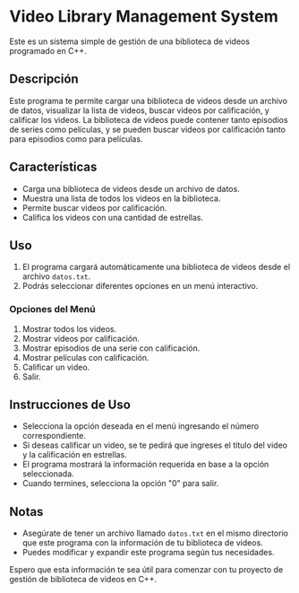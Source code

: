# Video Library Management System

Este es un sistema simple de gestión de una biblioteca de videos programado en C++.

## Descripción

Este programa te permite cargar una biblioteca de videos desde un archivo de datos, visualizar la lista de videos, buscar videos por calificación, y calificar los videos. La biblioteca de videos puede contener tanto episodios de series como películas, y se pueden buscar videos por calificación tanto para episodios como para películas. 

## Características

- Carga una biblioteca de videos desde un archivo de datos.
- Muestra una lista de todos los videos en la biblioteca.
- Permite buscar videos por calificación.
- Califica los videos con una cantidad de estrellas.

## Uso

1. El programa cargará automáticamente una biblioteca de videos desde el archivo `datos.txt`.
2. Podrás seleccionar diferentes opciones en un menú interactivo.

### Opciones del Menú

1. Mostrar todos los videos.
2. Mostrar videos por calificación.
3. Mostrar episodios de una serie con calificación.
4. Mostrar películas con calificación.
5. Calificar un video.
0. Salir.

## Instrucciones de Uso

- Selecciona la opción deseada en el menú ingresando el número correspondiente.
- Si deseas calificar un video, se te pedirá que ingreses el título del video y la calificación en estrellas.
- El programa mostrará la información requerida en base a la opción seleccionada.
- Cuando termines, selecciona la opción "0" para salir.


## Notas

- Asegúrate de tener un archivo llamado `datos.txt` en el mismo directorio que este programa con la información de tu biblioteca de videos.
- Puedes modificar y expandir este programa según tus necesidades.

Espero que esta información te sea útil para comenzar con tu proyecto de gestión de biblioteca de videos en C++.
